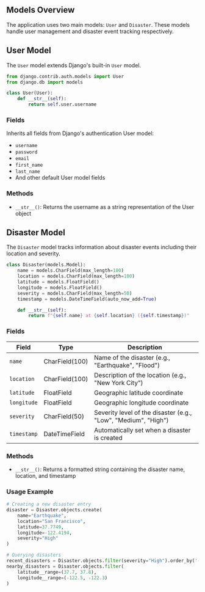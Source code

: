 ## Models Overview

The application uses two main models: `User` and `Disaster`. These models handle user management and disaster event tracking respectively.

## User Model

The `User` model extends Django's built-in `User` model.

```python
from django.contrib.auth.models import User
from django.db import models

class User(User):
    def __str__(self):
        return self.user.username
```

### Fields

Inherits all fields from Django's authentication User model:

- `username`
- `password`
- `email`
- `first_name`
- `last_name`
- And other default User model fields

### Methods

- `__str__()`: Returns the username as a string representation of the User object

## Disaster Model

The `Disaster` model tracks information about disaster events including their location and severity.

```python
class Disaster(models.Model):
    name = models.CharField(max_length=100)
    location = models.CharField(max_length=100)
    latitude = models.FloatField()
    longitude = models.FloatField()
    severity = models.CharField(max_length=50)
    timestamp = models.DateTimeField(auto_now_add=True)

    def __str__(self):
        return f"{self.name} at {self.location} ({self.timestamp})"
```

### Fields

| Field       | Type           | Description                                                    |
| ----------- | -------------- | -------------------------------------------------------------- |
| `name`      | CharField(100) | Name of the disaster (e.g., "Earthquake", "Flood")             |
| `location`  | CharField(100) | Description of the location (e.g., "New York City")            |
| `latitude`  | FloatField     | Geographic latitude coordinate                                 |
| `longitude` | FloatField     | Geographic longitude coordinate                                |
| `severity`  | CharField(50)  | Severity level of the disaster (e.g., "Low", "Medium", "High") |
| `timestamp` | DateTimeField  | Automatically set when a disaster is created                   |

### Methods

- `__str__()`: Returns a formatted string containing the disaster name, location, and timestamp

### Usage Example

```python
# Creating a new disaster entry
disaster = Disaster.objects.create(
    name="Earthquake",
    location="San Francisco",
    latitude=37.7749,
    longitude=-122.4194,
    severity="High"
)

# Querying disasters
recent_disasters = Disaster.objects.filter(severity="High").order_by('-timestamp')
nearby_disasters = Disaster.objects.filter(
    latitude__range=(37.7, 37.8),
    longitude__range=(-122.5, -122.3)
)
```
